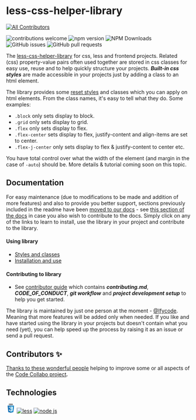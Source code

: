 # less-css-helper-library
<!-- ALL-CONTRIBUTORS-BADGE:START - Do not remove or modify this section -->
[![All Contributors](https://img.shields.io/badge/all_contributors-1-orange.svg?style=flat-square)](#contributors-)
<!-- ALL-CONTRIBUTORS-BADGE:END -->

![contributions welcome](https://img.shields.io/badge/contributions-welcome-brightgreen.svg?style=flat) ![npm version](https://badge.fury.io/js/%40code-collabo%2Fless-css-helper-library.svg) ![NPM Downloads](https://img.shields.io/npm/dm/@code-collabo/less-css-helper-library?color=blue) ![GitHub issues](https://img.shields.io/github/issues/code-collabo/less-css-helper-library?color=red) ![GitHub pull requests](https://img.shields.io/github/issues-pr/code-collabo/less-css-helper-library?color=goldenrod) 

The [less-css-helper-library](https://github.com/code-collabo/less-css-helper-library) for css, less and frontend projects. Related (css) property-value pairs often used together are stored in css classes for easy use, reuse and to help quickly structure your projects. ***Built-in css styles*** are made accessible in your projects just by adding a class to an html element.

The library provides some [reset styles](https://github.com/code-collabo/less-css-helper-library/blob/main/less/01-base/reset.less) and classes which you can apply on html elements.
From the class names, it's easy to tell what they do. Some examples:

* `.block` only sets display to block.
* `.grid` only sets display to grid. 
* `.flex` only sets display to flex.
* `.flex-center` sets display to flex, justify-content and align-items are set to center. 
* `.flex-j-center` only sets display to flex & justify-content to center etc.

You have total control over what the width of the element (and margin in the case of `-auto`) should be. More details & tutorial coming soon on this topic.

## Documentation
For easy maintenance (due to modifications to be made and addition of more features) and also to provide you better support, sections previously included in the readme have been [moved to our docs](https://code-collabo.gitbook.io/docs/) - see [this section of the docs](https://code-collabo.gitbook.io/docs/contributor-guide/docs) in case you also wish to contribute to the docs. Simply click on any of the links to learn to install, use the library in your project and contribute to the library.
#### Using library
* [Styles and classes](https://code-collabo.gitbook.io/docs/user-guide/less-css-helper-library/styles-and-classes)
* [Installation and use](https://code-collabo.gitbook.io/docs/user-guide/less-css-helper-library/how-to-use)
#### Contributing to library
* See [contributor guide](https://code-collabo.gitbook.io/docs/contributor-guide/contributor-guide) which contains ***contributing.md***, ***CODE_OF_CONDUCT***, ***git workflow*** and ***project development setup*** to help you get started.

The library is maintained by just one person at the moment - [@Ifycode](https://github.com/Ifycode). Meaning that more features will be added only when needed. If you like and have started using the library in your projects but doesn't contain what you need (yet), you can help speed up the process by raising it as an issue or send a pull request. 

## Contributors ✨

[Thanks to these wonderful people](https://code-collabo.gitbook.io/docs-code-collabo/meet-our-awesome-contributors/all-contributors) helping to improve some or all aspects of the [Code Collabo project](https://github.com/code-collabo)_**.**_ 

## Technologies
[<img alt="CSS 3" width="25px" src="https://raw.githubusercontent.com/github/explore/80688e429a7d4ef2fca1e82350fe8e3517d3494d/topics/css/css.png" />](https://github.com/code-collabo/less-css-helper-library) [<img alt="less" height="20px" src="http://lesscss.org/public/img/less_logo.png" />](https://github.com/code-collabo/less-css-helper-library) [<img alt="node js" height="25px" src="https://nodejs.org/static/images/logos/nodejs-new-pantone-black.svg" />](https://github.com/code-collabo/less-css-helper-library)
